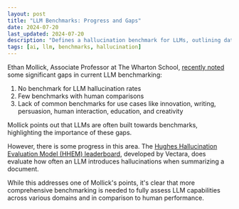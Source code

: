 ```yaml
---
layout: post
title: "LLM Benchmarks: Progress and Gaps"
date: 2024-07-20
last_updated: 2024-07-20
description: "Defines a hallucination benchmark for LLMs, outlining dataset construction, evaluation methodology, and mitigation strategy recommendations."
tags: [ai, llm, benchmarks, hallucination]
---
```


Ethan Mollick, Associate Professor at The Wharton School, [recently noted](https://twitter.com/emollick/status/1682024512983298048) some significant gaps in current LLM benchmarking:

1. No benchmark for LLM hallucination rates
2. Few benchmarks with human comparisons
3. Lack of common benchmarks for use cases like innovation, writing, persuasion, human interaction, education, and creativity

Mollick points out that LLMs are often built towards benchmarks, highlighting the importance of these gaps.

However, there is some progress in this area. The [Hughes Hallucination Evaluation Model (HHEM) leaderboard](https://huggingface.co/spaces/vectara/leaderboard), developed by Vectara, does evaluate how often an LLM introduces hallucinations when summarizing a document.

While this addresses one of Mollick's points, it's clear that more comprehensive benchmarking is needed to fully assess LLM capabilities across various domains and in comparison to human performance.